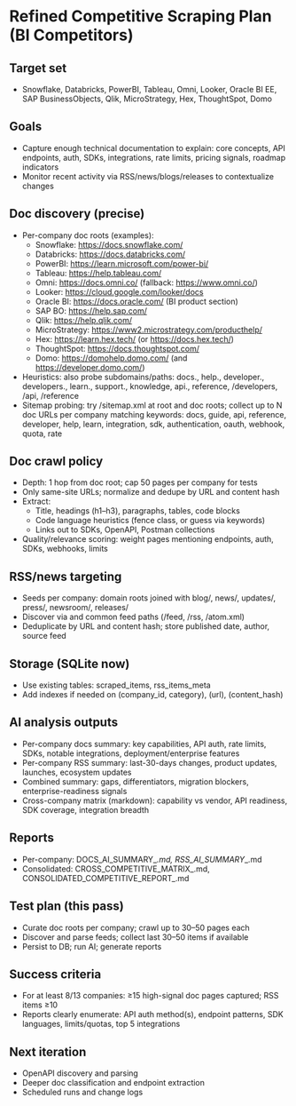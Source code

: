 # Refined Competitive Scraping Plan (BI Competitors)

## Target set
- Snowflake, Databricks, PowerBI, Tableau, Omni, Looker, Oracle BI EE, SAP BusinessObjects, Qlik, MicroStrategy, Hex, ThoughtSpot, Domo

## Goals
- Capture enough technical documentation to explain: core concepts, API endpoints, auth, SDKs, integrations, rate limits, pricing signals, roadmap indicators
- Monitor recent activity via RSS/news/blogs/releases to contextualize changes

## Doc discovery (precise)
- Per-company doc roots (examples):
  - Snowflake: https://docs.snowflake.com/
  - Databricks: https://docs.databricks.com/
  - PowerBI: https://learn.microsoft.com/power-bi/
  - Tableau: https://help.tableau.com/
  - Omni: https://docs.omni.co/ (fallback: https://www.omni.co/)
  - Looker: https://cloud.google.com/looker/docs
  - Oracle BI: https://docs.oracle.com/ (BI product section)
  - SAP BO: https://help.sap.com/
  - Qlik: https://help.qlik.com/
  - MicroStrategy: https://www2.microstrategy.com/producthelp/
  - Hex: https://learn.hex.tech/ (or https://docs.hex.tech/)
  - ThoughtSpot: https://docs.thoughtspot.com/
  - Domo: https://domohelp.domo.com/ (and https://developer.domo.com/)
- Heuristics: also probe subdomains/paths: docs., help., developer., developers., learn., support., knowledge, api., reference, /developers, /api, /reference
- Sitemap probing: try /sitemap.xml at root and doc roots; collect up to N doc URLs per company matching keywords: docs, guide, api, reference, developer, help, learn, integration, sdk, authentication, oauth, webhook, quota, rate

## Doc crawl policy
- Depth: 1 hop from doc root; cap 50 pages per company for tests
- Only same-site URLs; normalize and dedupe by URL and content hash
- Extract:
  - Title, headings (h1–h3), paragraphs, tables, code blocks
  - Code language heuristics (fence class, or guess via keywords)
  - Links out to SDKs, OpenAPI, Postman collections
- Quality/relevance scoring: weight pages mentioning endpoints, auth, SDKs, webhooks, limits

## RSS/news targeting
- Seeds per company: domain roots joined with blog/, news/, updates/, press/, newsroom/, releases/
- Discover via <link rel="alternate" type="application/rss+xml|atom+xml"> and common feed paths (/feed, /rss, /atom.xml)
- Deduplicate by URL and content hash; store published date, author, source feed

## Storage (SQLite now)
- Use existing tables: scraped_items, rss_items_meta
- Add indexes if needed on (company_id, category), (url), (content_hash)

## AI analysis outputs
- Per-company docs summary: key capabilities, API auth, rate limits, SDKs, notable integrations, deployment/enterprise features
- Per-company RSS summary: last-30-days changes, product updates, launches, ecosystem updates
- Combined summary: gaps, differentiators, migration blockers, enterprise-readiness signals
- Cross-company matrix (markdown): capability vs vendor, API readiness, SDK coverage, integration breadth

## Reports
- Per-company: DOCS_AI_SUMMARY_<company>_<ts>.md, RSS_AI_SUMMARY_<company>_<ts>.md
- Consolidated: CROSS_COMPETITIVE_MATRIX_<ts>.md, CONSOLIDATED_COMPETITIVE_REPORT_<ts>.md

## Test plan (this pass)
- Curate doc roots per company; crawl up to 30–50 pages each
- Discover and parse feeds; collect last 30–50 items if available
- Persist to DB; run AI; generate reports

## Success criteria
- For at least 8/13 companies: ≥15 high-signal doc pages captured; RSS items ≥10
- Reports clearly enumerate: API auth method(s), endpoint patterns, SDK languages, limits/quotas, top 5 integrations

## Next iteration
- OpenAPI discovery and parsing
- Deeper doc classification and endpoint extraction
- Scheduled runs and change logs
